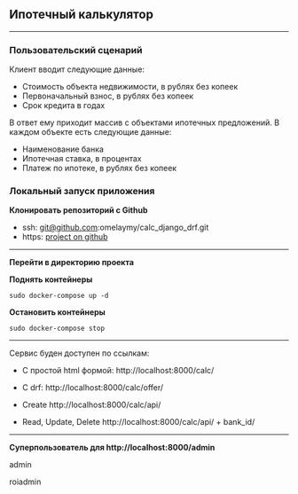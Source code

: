 ## Ипотечный калькулятор
- - -
### Пользовательский сценарий

Клиент вводит следующие данные:

- Стоимость объекта недвижимости, в рублях без копеек 
- Первоначальный взнос, в рублях без копеек
- Срок кредита в годах

В ответ ему приходит массив с объектами ипотечных предложений. В каждом объекте есть следующие данные:
- Наименование банка
- Ипотечная ставка, в процентах
- Платеж по ипотеке, в рублях без копеек

### Локальный запуск приложения
**Клонировать репозиторий с Github** 
- ssh: git@github.com:omelaymy/calc_django_drf.git
- https: [project on github](https://github.com/omelaymy/calc_django_drf.git)
- - -


**Перейти в директорию проекта**

**Поднять контейнеры** 

`sudo docker-compose up -d`

**Остановить контейнеры**

`sudo docker-compose stop`
- - -
Сервис буден доступен по ссылкам:

- С простой html формой: http://localhost:8000/calc/ 

- С drf: http://localhost:8000/calc/offer/ 

- Create http://localhost:8000/calc/api/
- Read, Update, Delete http://localhost:8000/calc/api/ + bank_id/
- - - 
**Суперпользователь для http://localhost:8000/admin**

admin

roiadmin